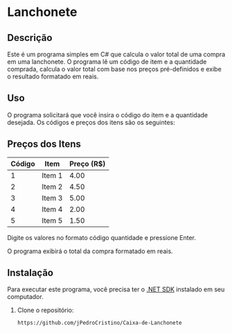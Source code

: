# Lanchonete

## Descrição

Este é um programa simples em C# que calcula o valor total de uma compra em uma lanchonete. O programa lê um código de item e a quantidade comprada, calcula o valor total com base nos preços pré-definidos e exibe o resultado formatado em reais.

## Uso
O programa solicitará que você insira o código do item e a quantidade desejada. Os códigos e preços dos itens são os seguintes:

## Preços dos Itens

| Código | Item    | Preço (R$) |
|--------|---------|------------|
| 1      | Item 1  | 4.00       |
| 2      | Item 2  | 4.50       |
| 3      | Item 3  | 5.00       |
| 4      | Item 4  | 2.00       |
| 5      | Item 5  | 1.50       |

Digite os valores no formato código quantidade e pressione Enter.

O programa exibirá o total da compra formatado em reais.

## Instalação

Para executar este programa, você precisa ter o [.NET SDK](https://dotnet.microsoft.com/download) instalado em seu computador.

1. Clone o repositório:
   ```bash
   https://github.com/jPedroCristino/Caixa-de-Lanchonete
